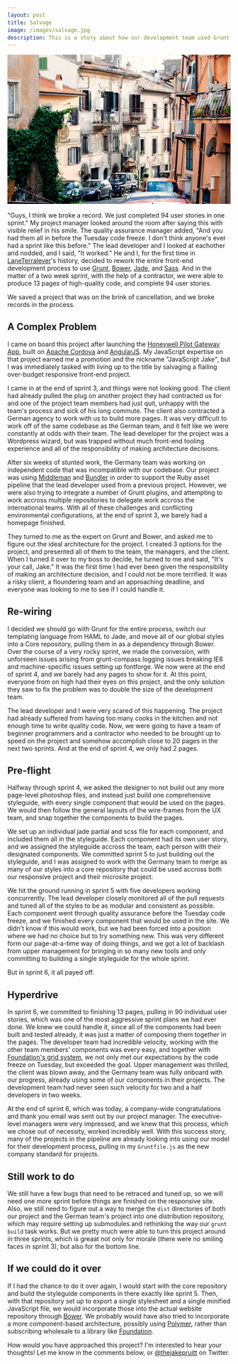 ```yaml
---
layout: post
title: Salvage
image: /images/salvage.jpg
description: This is a story about how our development team used Grunt, Bower and Jade to turn a disaster project into a record-breaking success.
---
```


![Salvage - JavaScript Jake](/images/salvage.jpg)

"Guys, I think we broke a record. We just completed 94 user stories in one sprint." My project manager looked around the room after saying this with visible relief in his smile. The quality assurance manager added, "And you had them all in before the Tuesday code freeze. I don't think anyone's ever had a sprint like this before." The lead developer and I looked at eachother and nodded, and I said, "It worked." He and I, for the first time in [LaneTerralever](http://www.laneterralever.com/)'s history, decided to rework the entire front-end development process to use [Grunt](http://gruntjs.com/), [Bower](http://bower.io/), [Jade](http://jade-lang.com/), and [Sass](http://sass-lang.com/). And in the matter of a two week sprint, with the help of a contractor, we were able to produce 13 pages of high-quality code, and complete 94 user stories.

We saved a project that was on the brink of cancellation, and we broke records in the process.

## A Complex Problem

I came on board this project after launching the [Honeywell Pilot Gateway App](https://itunes.apple.com/us/app/honeywell-pilot-gateway/id922312414?mt=8), built on [Apache Cordova](http://cordova.apache.org/) and [AngularJS](https://angularjs.org/). My JavaScript expertise on that project earned me a promotion and the nickname "JavaScript Jake", but I was immediately tasked with living up to the title by salvaging a flailing over-budget responsive front-end project. 

I came in at the end of sprint 3, and things were not looking good. The client had already pulled the plug on another project they had contracted us for and one of the project team members had just quit, unhappy with the team's process and sick of his long commute. The client also contracted a German agency to work with us to build more pages. It was very difficult to work off of the same codebase as the German team, and it felt like we were constantly at odds with their team. The lead developer for the project was a Wordpress wizard, but was trapped without much front-end tooling experience and all of the responsibility of making architecture decisions.

After six weeks of stunted work, the Germany team was working on independent code that was incompatible with our codebase. Our project was using [Middleman](http://middlemanapp.com/) and [Bundler](http://bundler.io/) in order to support the Ruby asset pipeline that the lead developer used from a previous project. However, we were also trying to integrate a number of Grunt plugins, and attempting to work accross multiple repositories to delegate work accross the international teams. With all of these challenges and conflicting environmental configurations, at the end of sprint 3, we barely had a homepage finished.

They turned to me as the expert on Grunt and Bower, and asked me to figure out the ideal architecture for the project. I created 3 options for the project, and presented all of them to the team, the managers, and the client. When I turned it over to my boss to decide, he turned to me and said, "It's your call, Jake." It was the first time I had ever been given the responsibility of making an architecture decision, and I could not be more terrified. It was a risky client, a floundering team and an approaching deadline, and everyone was looking to me to see if I could handle it.

## Re-wiring

I decided we should go with Grunt for the entire process, switch our templating language from HAML to Jade, and move all of our global styles into a Core repository, pulling them in as a dependency through Bower. Over the course of a very rocky sprint, we made the conversion, with unforseen issues arising from grunt-compass logging issues breaking IE8 and machine-specific issues setting up fontforge. We now were at the end of sprint 4, and we barely had any pages to show for it. At this point, everyone from on high had their eyes on this project, and the only solution they saw to fix the problem was to double the size of the development team.

The lead developer and I were very scared of this happening. The project had already suffered from having too many cooks in the kitchen and not enough time to write quality code. Now, we were going to have a team of beginner programmers and a contractor who needed to be brought up to speed on the project and somehow accomplish close to 20 pages in the next two sprints. And at the end of sprint 4, we only had 2 pages.

## Pre-flight

Halfway through sprint 4, we asked the designer to not build out any more page-level photoshop files, and instead just build one comprehensive styleguide, with every single component that would be used on the pages. We would then follow the general layouts of the wire-frames from the UX team, and snap together the components to build the pages.

We set up an individual jade partial and scss file for each component, and included them all in the styleguide. Each component had its own user story, and we assigned the styleguide accross the team, each person with their designated components. We committed sprint 5 to just building out the styleguide, and I was assigned to work with the Germany team to merge as many of our styles into a core repository that could be used accross both our responsive project and their microsite project.

We hit the ground running in sprint 5 with five developers working concurrently. The lead developer closely monitored all of the pull requests and tuned all of the styles to be as modular and consistent as possible. Each component went through quality assurance before the Tuesday code freeze, and we finished every component that would be used in the site. We didn't know if this would work, but we had been forced into a position where we had no choice but to try something new. This was very different form our page-at-a-time way of doing things, and we got a lot of backlash from upper management for bringing in so many new tools and only committing to building a single styleguide for the whole sprint.

But in sprint 6, it all payed off.

## Hyperdrive

In sprint 6, we committed to finishing 13 pages, pulling in 90 individual user stories, which was one of the most aggressive sprint plans we had ever done. We knew we could handle it, since all of the components had been built and tested already, it was just a matter of composing them together in the pages. The developer team had incredible velocity, working with the other team members' components was every easy, and together with [Foundation's grid system](http://foundation.zurb.com/grid.html), we not only met our expectations by the code freeze on Tuesday, but exceeded the goal. Upper management was thrilled, the client was blown away, and the Germany team was fully onboard with our progress, already using some of our components in their projects. The development team had never seen such velocity for two and a half developers in two weeks.

At the end of sprint 6, which was today, a company-wide congratulations and thank you email was sent out by our project manager. The executive-level managers were very impressed, and we knew that this process, which we chose out of necessity, worked incredibly well. With this success story, many of the projects in the pipeline are already looking into using our model for their development process, pulling in my `Gruntfile.js` as the new company standard for projects.

## Still work to do

We still have a few bugs that need to be retraced and tuned up, so we will need one more sprint before things are finished on the responsive site. Also, we still need to figure out a way to merge the `dist` directories of both our project and the German team's project into one distribution repository, which may require setting up submodules and rethinking the way our `grunt build` task works. But we pretty much were able to turn this project around in three sprints, which is greaat not only for morale (there were no smiling faces in sprint 3), but also for the bottom line.

## If we could do it over

If I had the chance to do it over again, I would start with the core repository and build the styleguide components in there exactly like sprint 5. Then, with that repository set up to export a single stylesheet and a single minified JavaScript file, we would incorporate those into the actual website repository through [Bower](http://bower.io/). We probably would have also tried to incorporate a more component-based architecture, possibly using [Polymer](https://www.polymer-project.org/), rather than subscribing wholesale to a library like [Foundation](http://foundation.zurb.com/).

How would you have approached this project? I'm interested to hear your thoughts! Let me know in the comments below, or [@thejakepruitt](https://twitter.com/thejakepruitt) on Twitter.